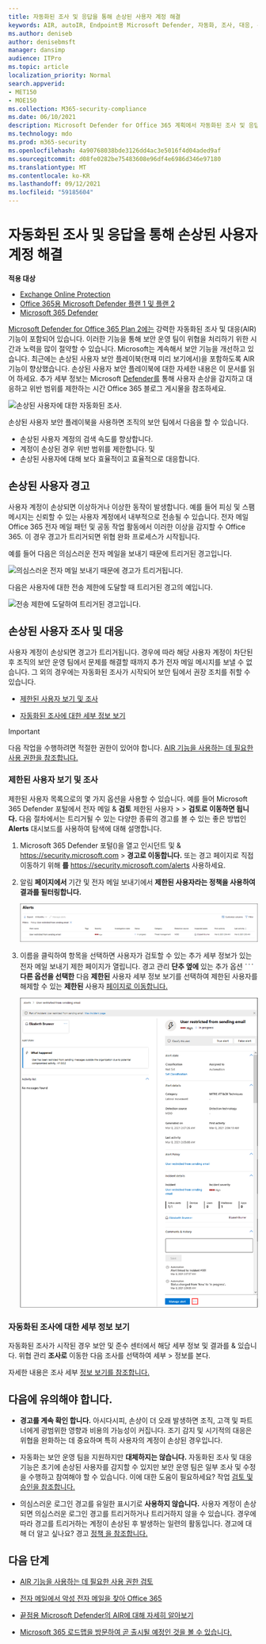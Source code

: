 ```yaml
---
title: 자동화된 조사 및 응답을 통해 손상된 사용자 계정 해결
keywords: AIR, autoIR, Endpoint용 Microsoft Defender, 자동화, 조사, 대응, 수정, 위협, 고급, 위협, 보호, 손상
ms.author: deniseb
author: denisebmsft
manager: dansimp
audience: ITPro
ms.topic: article
localization_priority: Normal
search.appverid:
- MET150
- MOE150
ms.collection: M365-security-compliance
ms.date: 06/10/2021
description: Microsoft Defender for Office 365 계획에서 자동화된 조사 및 응답 기능을 통해 손상된 사용자 계정을 검색하고 처리하는 프로세스를 Office 365 방법을 학습합니다.
ms.technology: mdo
ms.prod: m365-security
ms.openlocfilehash: 4a90768038bde3126dd4ac3e5016f4d04aded9af
ms.sourcegitcommit: d08fe0282be75483608e96df4e6986d346e97180
ms.translationtype: MT
ms.contentlocale: ko-KR
ms.lasthandoff: 09/12/2021
ms.locfileid: "59185604"
---
```

# <a name="address-compromised-user-accounts-with-automated-investigation-and-response"></a>자동화된 조사 및 응답을 통해 손상된 사용자 계정 해결

**적용 대상**
- [Exchange Online Protection](exchange-online-protection-overview.md)
- [Office 365용 Microsoft Defender 플랜 1 및 플랜 2](defender-for-office-365.md)
- [Microsoft 365 Defender](../defender/microsoft-365-defender.md)


[Microsoft Defender for Office 365 Plan 2에는](defender-for-office-365.md#microsoft-defender-for-office-365-plan-1-and-plan-2) 강력한 자동화된 조사 및 대응(AIR) 기능이 포함되어 있습니다. [](office-365-air.md) 이러한 기능을 통해 보안 운영 팀이 위협을 처리하기 위한 시간과 노력을 많이 절약할 수 있습니다. Microsoft는 계속해서 보안 기능을 개선하고 있습니다. 최근에는 손상된 사용자 보안 플레이북(현재 미리 보기에서)을 포함하도록 AIR 기능이 향상했습니다. 손상된 사용자 보안 플레이북에 대한 자세한 내용은 이 문서를 읽어 하세요. 추가 세부 정보는 Microsoft [Defender를](https://techcommunity.microsoft.com/t5/Security-Privacy-and-Compliance/Speed-up-time-to-detect-and-respond-to-user-compromise-and-limit/ba-p/977053) 통해 사용자 손상을 감지하고 대응하고 위반 범위를 제한하는 시간 Office 365 블로그 게시물을 참조하세요.

![손상된 사용자에 대한 자동화된 조사.](/microsoft-365/media/office365atp-compduserinvestigation.jpg)

손상된 사용자 보안 플레이북을 사용하면 조직의 보안 팀에서 다음을 할 수 있습니다.

- 손상된 사용자 계정의 검색 속도를 향상합니다.
- 계정이 손상된 경우 위반 범위를 제한합니다. 및
- 손상된 사용자에 대해 보다 효율적이고 효율적으로 대응합니다.

## <a name="compromised-user-alerts"></a>손상된 사용자 경고

사용자 계정이 손상되면 이상하거나 이상한 동작이 발생합니다. 예를 들어 피싱 및 스팸 메시지는 신뢰할 수 있는 사용자 계정에서 내부적으로 전송될 수 있습니다. 전자 메일 Office 365 전자 메일 패턴 및 공동 작업 활동에서 이러한 이상을 감지할 수 Office 365. 이 경우 경고가 트리거되면 위협 완화 프로세스가 시작됩니다.

예를 들어 다음은 의심스러운 전자 메일을 보내기 때문에 트리거된 경고입니다.

![의심스러운 전자 메일 보내기 때문에 경고가 트리거됩니다.](/microsoft-365/media/office365atp-suspiciousemailsendalert.jpg)

다음은 사용자에 대한 전송 제한에 도달할 때 트리거된 경고의 예입니다.

![전송 제한에 도달하여 트리거된 경고입니다.](/microsoft-365/media/office365atp-sendinglimitreached.jpg)

## <a name="investigate-and-respond-to-a-compromised-user"></a>손상된 사용자 조사 및 대응

사용자 계정이 손상되면 경고가 트리거됩니다. 경우에 따라 해당 사용자 계정이 차단된 후 조직의 보안 운영 팀에서 문제를 해결할 때까지 추가 전자 메일 메시지를 보낼 수 없습니다. 그 외의 경우에는 자동화된 조사가 시작되어 보안 팀에서 권장 조치를 취할 수 있습니다.

- [제한된 사용자 보기 및 조사](#view-and-investigate-restricted-users)

- [자동화된 조사에 대한 세부 정보 보기](#view-details-about-automated-investigations)

> [!IMPORTANT]
> 다음 작업을 수행하려면 적절한 권한이 있어야 합니다. [AIR 기능을 사용하는 데 필요한 사용 권한을 참조합니다.](office-365-air.md#required-permissions-to-use-air-capabilities)

### <a name="view-and-investigate-restricted-users"></a>제한된 사용자 보기 및 조사

제한된 사용자 목록으로의 몇 가지 옵션을 사용할 수 있습니다. 예를 들어 Microsoft 365 Defender 포털에서 전자 메일 & **검토** 제한된 사용자 \>  \> **검토로 이동하면 됩니다.** 다음 절차에서는 트리거될 수 있는 다양한 종류의 경고를 볼 수 있는 좋은 방법인 **Alerts** 대시보드를 사용하여 탐색에 대해 설명합니다.

1. Microsoft 365 Defender 포털()을 열고 인시던트 및 & <https://security.microsoft.com>  \> **경고로 이동합니다.** 또는 경고 페이지로 직접 이동하기 위해 **를** <https://security.microsoft.com/alerts> 사용하세요.

2. 알림 **페이지에서** 기간 및 전자 메일 보내기에서 **제한된 사용자라는 정책을 사용하여 결과를 필터링합니다.**

   ![제한된 사용자에 대해 필터링된 Microsoft 365 Defender 포털의 알림 페이지입니다.](../../media/m365-sc-alerts-page-with-restricted-user.png)

3. 이름을 클릭하여 항목을 선택하면 사용자가 검토할  수 있는 추가 세부 정보가 있는 전자 메일 보내기 제한 페이지가 열립니다. 경고 관리 **단추 옆에** 있는 추가 옵션 ![ 아이콘을 클릭할 수 있습니다.](../../media/m365-cc-sc-more-actions-icon.png) **다른 옵션을 선택한** 다음 **제한된** 사용자 세부 정보 보기를 선택하여 제한된 사용자를 해제할 수 있는 **제한된** 사용자 [페이지로 이동합니다.](removing-user-from-restricted-users-portal-after-spam.md)

   ![사용자가 알림 센터에서 전자 메일 보내기 페이지에서 제한했습니다.](../../media/m365-sc-alerts-user-restricted-from-sending-email-page.png)

### <a name="view-details-about-automated-investigations"></a>자동화된 조사에 대한 세부 정보 보기

자동화된 조사가 시작된 경우 보안 및 준수 센터에서 해당 세부 정보 및 결과를 & 있습니다. 위협 관리 **조사로** 이동한 다음 조사를 선택하여 세부 \> 정보를 본다.

자세한 내용은 조사 세부 [정보 보기를 참조합니다.](air-view-investigation-results.md)

## <a name="keep-the-following-points-in-mind"></a>다음에 유의해야 합니다.

- **경고를 계속 확인 합니다.** 아시다시피, 손상이 더 오래 발생하면 조직, 고객 및 파트너에게 광범위한 영향과 비용의 가능성이 커집니다. 조기 감지 및 시기적의 대응은 위협을 완화하는 데 중요하며 특히 사용자의 계정이 손상된 경우입니다.

- 자동화는 보안 운영 팀을 지원하지만 **대체하지는 않습니다.** 자동화된 조사 및 대응 기능은 초기에 손상된 사용자를 감지할 수 있지만 보안 운영 팀은 일부 조사 및 수정을 수행하고 참여해야 할 수 있습니다. 이에 대한 도움이 필요하세요? 작업 [검토 및 승인을 참조합니다.](air-review-approve-pending-completed-actions.md)

- 의심스러운 로그인 경고를 유일한 표시기로 **사용하지 않습니다.** 사용자 계정이 손상되면 의심스러운 로그인 경고를 트리거하거나 트리거하지 않을 수 있습니다. 경우에 따라 경고를 트리거하는 계정이 손상된 후 발생하는 일련의 활동입니다. 경고에 대해 더 알고 싶나요? 경고 [정책 을 참조합니다.](../../compliance/alert-policies.md)

## <a name="next-steps"></a>다음 단계

- [AIR 기능을 사용하는 데 필요한 사용 권한 검토](office-365-air.md#required-permissions-to-use-air-capabilities)

- [전자 메일에서 악성 전자 메일을 찾아 Office 365](investigate-malicious-email-that-was-delivered.md)

- [끝점용 Microsoft Defender의 AIR에 대해 자세히 알아보기](/windows/security/threat-protection/microsoft-defender-atp/automated-investigations)

- [Microsoft 365 로드맵을 방문하여 곧 출시될 예정인 것을 볼 수 있습니다.](https://www.microsoft.com/microsoft-365/roadmap?filters=)